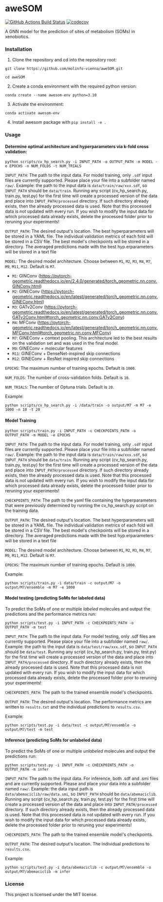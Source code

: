 aweSOM
==============================
[//]: # (Badges)
[![GitHub Actions Build Status](https://github.com/REPLACE_WITH_OWNER_ACCOUNT/som_gnn/workflows/CI/badge.svg)](https://github.com/REPLACE_WITH_OWNER_ACCOUNT/som_gnn/actions?query=workflow%3ACI)
[![codecov](https://codecov.io/gh/REPLACE_WITH_OWNER_ACCOUNT/SOM_GNN/branch/main/graph/badge.svg)](https://codecov.io/gh/REPLACE_WITH_OWNER_ACCOUNT/SOM_GNN/branch/main)


A GNN model for the prediction of sites of metabolism (SOMs) in xenobiotics.

### Installation

1. Clone the repository and cd into the repository root:

```git clone https://github.com/molinfo-vienna/aweSOM.git```

```cd aweSOM```

2. Create a conda environment with the required python version:

```conda create --name awesom-env python=3.10```

3. Activate the environment:

```conda activate awesom-env```

4. Install awesom package with ```pip install -e .```


### Usage

#### Determine optimal architecture and hyperparameters via k-fold cross validation:

```python scripts/cv_hp_search.py -i INPUT_PATH -o OUTPUT_PATH -m MODEL -e EPOCHS -n NUM_FOLDS -t NUM_TRIALS```

```INPUT_PATH```: The path to the input data. For model training, only ```.sdf``` input files are currently supported. Please place your file into a subfolder named ```raw/```. Example: the path to the input data is ```data/train/raw/xxx.sdf```, so ```INPUT_PATH``` should be ```data/train```. Running any script (cv_hp_search.py, train.py, test.py) for the first time will create a processed version of the data and place into ```INPUT_PATH/processed``` directory. If such directory already exists, then the already processed data is used. Note that this processed data is not updated with every run. If you wish to modify the input data for which processed data already exists, delete the processed folder prior to reruning your experiments!

```OUTPUT_PATH```: The desired output's location. The best hyperparameters will be stored in a YAML file. The individual validation metrics of each fold will be stored in a CSV file. The best model's checkpoints will be stored in a directory. The averaged predictions made with the best hyp.erparameters will be stored in a text file

```MODEL```: The desired model architecture. Choose between ```M1```, ```M2```, ```M3```, ```M4```, ```M7```, ```M9```, ```M11```, ```M12```.  Default is ```M7```.

* ```M1```: GINConv (https://pytorch-geometric.readthedocs.io/en/2.4.0/generated/torch_geometric.nn.conv.GINConv.html)
* ```M2```: GINEConv (https://pytorch-geometric.readthedocs.io/en/latest/generated/torch_geometric.nn.conv.GINEConv.html)
* ```M3```: GATv2Conv (https://pytorch-geometric.readthedocs.io/en/latest/generated/torch_geometric.nn.conv.GATv2Conv.html#torch_geometric.nn.conv.GATv2Conv)
* ```M4```: MFConv (https://pytorch-geometric.readthedocs.io/en/latest/generated/torch_geometric.nn.conv.MFConv.html#torch_geometric.nn.conv.MFConv)
* ```M7```: GINEConv + context pooling. This architecture led to the best results on the validation set and was used in the final model.
* ```M9```: GINEConv + molecular features
* ```M11```: GINEConv + DenseNet-inspired skip connections
* ```M12```: GINEConv + ResNet inspired skip connections

```EPOCHS```: The maximum number of training epochs. Default is ```1000```.

```NUM_FOLDS```: The number of cross-validation folds. Default is ```10```.

```NUM_TRIALS```: The number of Optuna trials. Default is ```20```.

Example:

```python scripts/cv_hp_search.py -i /data/train -o output/M7 -m M7 -e 1000 -n 10 -t 20```

#### Model Training

```python scripts/train.py -i INPUT_PATH -c CHECKPOINTS_PATH -o OUTPUT_PATH -m MODEL -e EPOCHS```

```INPUT_PATH```: The path to the input data. For model training, only ```.sdf``` input files are currently supported. Please place your file into a subfolder named ```raw/```. Example: the path to the input data is ```data/train/raw/xxx.sdf```, so ```INPUT_PATH``` should be ```data/train```. Running any script (cv_hp_search.py, train.py, test.py) for the first time will create a processed version of the data and place into ```INPUT_PATH/processed``` directory. If such directory already exists, then the already processed data is used. Note that this processed data is not updated with every run. If you wish to modify the input data for which processed data already exists, delete the processed folder prior to reruning your experiments!

```CHECKPOINTS_PATH```: The path to the yaml file containing the hyperparameters that were previously determined by running the cv_hp_search.py script on the training data.

```OUTPUT_PATH```: The desired output's location. The best hyperparameters will be stored in a YAML file. The individual validation metrics of each fold will be stored in a CSV file. The best model's checkpoints will be stored in a directory. The averaged predictions made with the best hyp.erparameters will be stored in a text file

```MODEL```: The desired model architecture. Choose between ```M1```, ```M2```, ```M3```, ```M4```, ```M7```, ```M9```, ```M11```, ```M12```.   Default is ```M7```.

```EPOCHS```: The maximum number of training epochs.  Default is ```1000```.

Example:

```python scripts/train.py -i data/train -c output/M7 -o output/M7/ensemble -m M7 -e 1000```

#### Model testing (predicting SoMs for labeled data)

To predict the SoMs of one or multiple *labeled* molecules and output the predictions and the performance metrics run:

```python scripts/test.py -i INPUT_PATH -c CHECKPOINTS_PATH -o OUTPUT_PATH -m test```

```INPUT_PATH```: The path to the input data. For model testing, only .sdf files are currently supported. Please place your file into a subfolder named ```raw/```. Example: the path to the input data is ```data/test/raw/xxx.sdf```, so ```INPUT_PATH``` should be ```data/test```. Running any script (cv_hp_search.py, train.py, test.py) for the first time will create a processed version of the data and place into ```INPUT_PATH/processed``` directory. If such directory already exists, then the already processed data is used. Note that this processed data is not updated with every run. If you wish to modify the input data for which processed data already exists, delete the processed folder prior to reruning your experiments!

```CHECKPOINTS_PATH```: The path to the trained ensemble model's checkpoints.

```OUTPUT_PATH```: The desired output's location. The performance metrics are written to ```results.txt``` and the individual predictions to ```results.csv```.

Example:

```python scripts/test.py -i data/test -c output/M7/ensemble -o output/M7/test -m test```

#### Inference (predicting SoMs for unlabeled data)

To predict the SoMs of one or multiple *unlabeled* molecules and output the predictions run:

```python scripts/test.py -i INPUT_PATH -c CHECKPOINTS_PATH -o OUTPUT_PATH -m infer```

```INPUT_PATH```: The path to the input data. For inference, both .sdf and .smi files and are currently supported. Please and place your data into a subfolder named ```raw/```. Example: the data input path is ```data/abemaciclib/raw/data.smi```, so ```INPUT_PATH``` should be ```data/abemaciclib```. Running any script (cv_hp_search.py, train.py, test.py) for the first time will create a processed version of the data and place into ```INPUT_PATH/processed``` directory. If such directory already exists, then the already processed data is used. Note that this processed data is not updated with every run. If you wish to modify the input data for which processed data already exists, delete the processed folder prior to reruning your experiments!

```CHECKPOINTS_PATH```: The path to the trained ensemble model's checkpoints.

```OUTPUT_PATH```: The desired output's location. The individual predictions to ```results.csv```.

Example:

```python scripts/test.py -i data/abemaciclib -c output/M7/ensemble -o output/M7/abemaciclib -m infer```

### License

This project is licensed under the MIT license.
